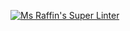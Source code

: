 [![Ms Raffin's Super Linter](https:/ICS3C-Programming-EnochA/Unit2-03-Python/github.com//workflows/Mr%20Coxall's%20Super%20Linter/badge.svg)](https://github.com/ICS3C-Programming-EnochA/Unit2-03-Python/actions/)
